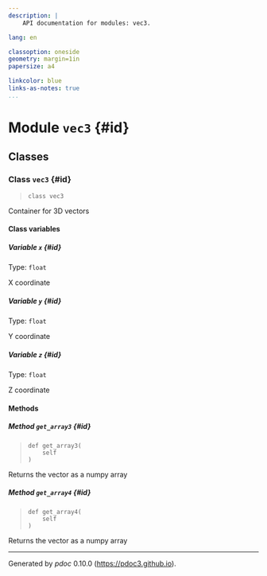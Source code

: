 ```yaml
---
description: |
    API documentation for modules: vec3.

lang: en

classoption: oneside
geometry: margin=1in
papersize: a4

linkcolor: blue
links-as-notes: true
...
```



    
# Module `vec3` {#id}







    
## Classes


    
### Class `vec3` {#id}




>     class vec3


Container for 3D vectors




    
#### Class variables


    
##### Variable `x` {#id}



Type: `float`

X coordinate

    
##### Variable `y` {#id}



Type: `float`

Y coordinate

    
##### Variable `z` {#id}



Type: `float`

Z coordinate




    
#### Methods


    
##### Method `get_array3` {#id}




>     def get_array3(
>         self
>     )


Returns the vector as a numpy array

    
##### Method `get_array4` {#id}




>     def get_array4(
>         self
>     )


Returns the vector as a numpy array


-----
Generated by *pdoc* 0.10.0 (<https://pdoc3.github.io>).
